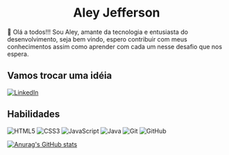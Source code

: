#   <h1 align="center">Aley Jefferson</h1>
 👋 Olá a todos!!!
Sou Aley, amante da tecnologia e entusiasta do desenvolvimento, seja bem vindo, espero contribuir com meus conhecimentos assim como aprender com cada um nesse desafio que nos espera.

## Vamos trocar uma idéia
[![LinkedIn](https://img.shields.io/badge/LinkedIn-0077B5?style=for-the-badge&logo=linkedin&logoColor=white)](https://www.linkedin.com/in/aley-jefferson-girão/)


## Habilidades 
![HTML5](https://img.shields.io/badge/HTML-000?style=for-the-badge&logo=html5&logoColor=fd7e14)
![CSS3](https://img.shields.io/badge/CSS3-000?style=for-the-badge&logo=css3&logoColor=339af0)
![JavaScript](https://img.shields.io/badge/JavaScript-000?style=for-the-badge&logo=javascript&logoColor=fcc419)
![Java](https://img.shields.io/badge/Java-000?style=for-the-badge&logo=java)
![Git](https://img.shields.io/badge/Git-000?style=for-the-badge&logo=git&logoColor=E94D5F) 
![GitHub](https://img.shields.io/badge/GitHub-000?style=for-the-badge&logo=github&logoColor=f8f9fa)



[![Anurag's GitHub stats](https://github-readme-stats.vercel.app/api?username=aleylucca)](https://github.com/anuraghazra/github-readme-stats)